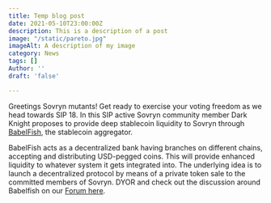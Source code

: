 ```yaml
---
title: Temp blog post
date: 2021-05-10T23:00:00Z
description: This is a description of a post
image: "/static/pareto.jpg"
imageAlt: A description of my image
category: News
tags: []
Author: ''
draft: 'false'

---
```

Greetings Sovryn mutants! Get ready to exercise your voting freedom as we head towards SIP 18. In this SIP active Sovryn community member Dark Knight proposes to provide deep stablecoin liquidity to Sovryn through [BabelFish](https://babelfish.money/), the stablecoin aggregator.

BabelFish acts as a decentralized bank having branches on different chains, accepting and distributing USD-pegged coins. This will provide enhanced liquidity to whatever system it gets integrated into. The underlying idea is to launch a decentralized protocol by means of a private token sale to the committed members of Sovryn. DYOR and check out the discussion around Babelfish on our [Forum here](https://forum.sovryn.app/t/drafting-a-sip-for-babelfish/734).